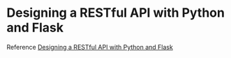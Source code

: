 # Designing a RESTful API with Python and Flask

Reference [Designing a RESTful API with Python and Flask](https://blog.miguelgrinberg.com/post/designing-a-restful-api-with-python-and-flask)
